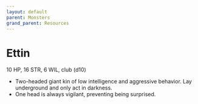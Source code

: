 ```yaml
---
layout: default
parent: Monsters
grand_parent: Resources
---
```


# Ettin

10 HP, 16 STR, 6 WIL, club (d10)

- Two-headed giant kin of low intelligence and aggressive behavior.   Lay underground and only act in darkness.
- One head is always vigilant, preventing being surprised.
